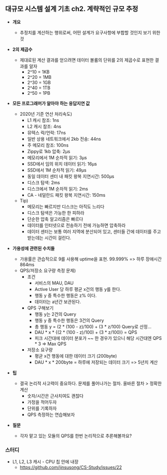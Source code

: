 ## 대규모 시스템 설계 기초 ch2. 계략적인 규모 추정
- **개요**
  - 추정치를 계산하는 행위로써, 어떤 설계가 요구사항에 부합할 것인지 보기 위한 것

- **2의 제곱수**
  - 제대로된 계산 결과를 얻으려면 데이터 볼륨의 단위를 2의 제곱수로 표현한 결과를 알자
    - 2^10 = 1KB
    - 2^20 = 1MB
    - 2^30 = 1GB
    - 2^40 = 1TB
    - 2^50 = 1PB

- **모든 프로그래머가 알아야 하는 응답지연 값**
  - 2020년 기준 연산 처리속도)
    - L1 캐시 참조: 1ns
    - L2 캐시 참조: 4ns
    - 뮤텍스 락/언락: 17ns
    - 일반 상용 네트워크에서 2kb 전송: 44ns
    - 주 메모리 참조: 100ns
    - Zippy로 1kb 압축: 2μs
    - 메모리에서 1M 순차적 읽기: 3μs
    - SSD에서 임의 위치 데이터 읽기: 16μs
    - SSD에서 1M 순차적 읽기: 49μs
    - 동일 데이터 센터 내 패킷 왕복 지연시간: 500μs
    - 디스크 탐색: 2ms
    - 디스크에서 1M 순차적 읽기: 2ms
    - CA - 네덜란드 패킷 왕복 지연시간: 150ms
  - Tip)
    - 메모리는 빠르지만 디스크는 아직도 느리다
    - 디스크 탐색은 가능한 한 피하라
    - 단순한 압축 알고리즘은 빠르다
    - 데이터를 인터넷으로 전송하기 전에 가능하면 압축하라
    - 데이터 센터는 보통 여러 지역에 분산되어 있고, 센터들 간에 데이터를 주고 받는데는 시간이 걸린다. 

- **가용성에 관련된 수치들**
  - 가용률은 관습적으로 9를 사용해 uptime을 표현. 99.999% => 하루 장애시간 864ms
  - QPS/저장소 요구량 측정 문제)
    - 조건
      - 서비스의 MAU, DAU
      - Active User 당 하루 평균 x건의 행동 y를 한다.
      - 행동 y 중 특수한 행동은 z% 이다.
      - 데이터는 a년간 보관된다.
    - QPS 구해보기
      - 행동 y는 2건의 Query
      - 행동 y 중 특수한 행동은 3건의 Query
      - 총 행동 y = (2 * (100 - z)/100) + (3 * z/100) Query로 산정...
      - DAU * x * {(2 * (100 - z)/100) + (3 * z/100)} = QPS
      - 피크 시간대에 데이터 분포가 ~~ 한 경우가 있으니 해당 시간대엔 QPS * 3 => Max QPS
    - 저장소 요구량
      - 평균 x건 행동에 대한 데이터 크기 (200byte)
      - DAU * x * 200byte = 하루에 저장되는 데이터 크기 => 5년치 계산

- **팁**
  - 결국 논리적 사고력이 중요하다. 문제를 풀어나가는 절차. 올바른 절차 > 정확한 계산
    - 숫자/시간은 근사치여도 괜찮다
    - 가정을 적어두자
    - 단위를 기록하자
    - QPS 측정하는 연습해보자

- **질문**
  - 각자 맡고 있는 모듈의 QPS를 한번 논리적으로 추론해볼까요?

### 스터디
- L1, L2, L3 캐시 - CPU 칩 안에 내장
  - https://github.com/jinsusong/CS-Study/issues/22
